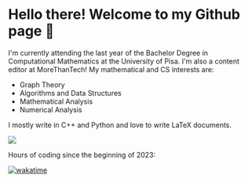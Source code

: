 # Hello there! Welcome to my Github page 🖖

I'm currently attending the last year of the Bachelor Degree in Computational Mathematics at the University of Pisa. I'm also a content editor at MoreThanTech! My mathematical and CS interests are:

* Graph Theory
* Algorithms and Data Structures
* Mathematical Analysis
* Numerical Analysis

I mostly write in C++ and Python and love to write LaTeX documents.

<p align="center">

![](https://github-readme-stats.vercel.app/api/top-langs/?username=lukefleed&hide=javascript,html,shell,SCSS,CSS,astro,TypeScript,M,tex,jupyter%20notebook&theme=dracula)

</p>

Hours of coding since the beginning of 2023:

[![wakatime](https://wakatime.com/badge/user/a3116382-7adb-43ba-9490-83130c4b22c5.svg)](https://wakatime.com/@a3116382-7adb-43ba-9490-83130c4b22c5)
